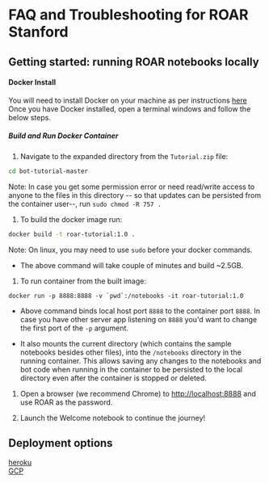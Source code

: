 # FAQ and Troubleshooting for ROAR Stanford

## Getting started: running ROAR notebooks locally

#### Docker Install
You will need to install Docker on your machine as per instructions [here](https://docs.docker.com/install/)
Once you have Docker installed, open a terminal windows and follow the below steps.


##### Build and Run Docker Container
1. Navigate to the expanded directory from the `Tutorial.zip` file:

```sh
cd bot-tutorial-master
```

Note: In case you get some permission error or need read/write access to anyone to the files in this directory -- so that updates can be persisted from the container user--, run `sudo chmod -R 757 .`

1. To build the docker image run: 
```sh
docker build -t roar-tutorial:1.0 .
```
Note: On linux, you may need to use `sudo` before your docker commands.
   - The above command will take couple of minutes and build ~2.5GB.
   
1. To run container from the built image: 
```
docker run -p 8888:8888 -v `pwd`:/notebooks -it roar-tutorial:1.0
```
   - Above command binds local host port `8888` to the container port `8888`. In case you have other server app listening on `8888` you'd want to change the first port of the `-p` argument.

   - It also mounts the current directory (which contains the sample notebooks besides other files), into the `/notebooks` directory in the running container. This allows saving any changes to the notebooks and bot code when running in the container to be persisted to the local directory even after the container is stopped or deleted.
   
1. Open a browser (we recommend Chrome) to [http://localhost:8888](http://localhost:8888) and use ROAR as the password.

1. Launch the Welcome notebook to continue the journey!


## Deployment options

[heroku](heroku.md) <br/>
[GCP](gcp.md)
